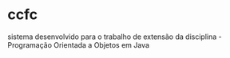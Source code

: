 # ccfc
sistema desenvolvido para o trabalho de extensão da disciplina - Programação Orientada a Objetos em Java